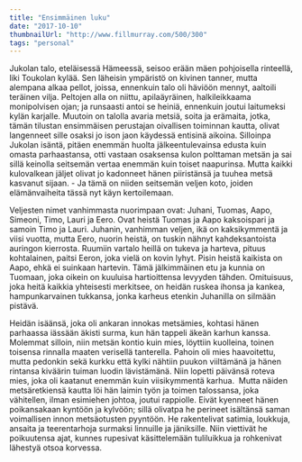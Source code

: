 ```yaml
---
title: "Ensimmäinen luku"
date: "2017-10-10"
thumbnailUrl: "http://www.fillmurray.com/500/300"
tags: "personal"
---
```


Jukolan talo, eteläisessä Hämeessä, seisoo erään mäen pohjoisella rinteellä, liki Toukolan kylää. Sen läheisin ym­päristö on kivinen tanner, mutta alempana alkaa pellot, joissa, ennenkuin talo oli häviöön mennyt, aaltoili teräinen vilja. Peltojen alla on niittu, apilaäyräinen, halkileikkaama monipolvisen ojan; ja runsaasti antoi se heiniä, ennenkuin joutui laitumeksi kylän karjalle. Muutoin on talolla avaria metsiä, soita ja erämaita, jotka, tämän tilustan ensimmäisen perustajan oivallisen toiminnan kautta, olivat langenneet sille osaksi jo ison jaon käydessä entisinä aikoina. Silloinpa Jukolan isäntä, pitäen enemmän huolta jälkeentulevainsa edusta kuin omasta parhaastansa, otti vastaan osaksensa kulon polttaman metsän ja sai sillä keinolla seitsemän vertaa enemmän kuin toiset naapurinsa. Mutta kaikki kulovalkean jäljet olivat jo kadonneet hänen piiristänsä ja tuuhea metsä kasvanut sijaan. - Ja tämä on niiden seitsemän veljen koto, joiden elämänvaiheita tässä nyt käyn kertoilemaan.

Veljesten nimet vanhimmasta nuorimpaan ovat: Juhani, Tuomas, Aapo, Simeoni, Timo, Lauri ja Eero. Ovat heistä Tuomas ja Aapo kaksoispari ja samoin Timo ja Lauri. Juhanin, vanhimman veljen, ikä on kaksikymmentä ja viisi vuotta, mutta Eero, nuorin heistä, on tuskin nähnyt kahdeksantoista auringon kierrosta. Ruumiin vartalo heillä on tukeva ja harteva, pituus kohtalainen, paitsi Eeron, joka vielä on kovin lyhyt. Pisin heistä kaikista on Aapo, ehkä ei suinkaan hartevin. Tämä jälkimmäinen etu ja kunnia on Tuomaan, joka oikein on kuuluisa hartioittensa levyyden tähden. Omituisuus, joka heitä kaikkia yhteisesti merkitsee, on heidän ruskea ihonsa ja kankea, hampunkarvainen tukkansa, jonka karheus etenkin Juhanilla on silmään pistävä.

Heidän isäänsä, joka oli ankaran innokas metsämies, kohtasi hänen parhaassa iässään äkisti surma, kun hän tappeli äkeän karhun kanssa. Molemmat silloin, niin metsän kontio kuin mies, löyttiin kuolleina, toinen toisensa rinnalla maaten verisellä tanterella. Pahoin oli mies haavoitettu, mutta pedonkin sekä kurkku että kylki nähtiin puukon viiltämänä ja hänen rintansa kiväärin tuiman luodin lävistämänä. Niin lopetti päivänsä roteva mies, joka oli kaatanut enemmän kuin viisikymmentä karhua. ­ Mutta näiden metsäretkiensä kautta löi hän laimin työn ja toimen talossansa, joka vähitellen, ilman esimiehen johtoa, joutui rappiolle. Eivät kyenneet hänen poikansakaan kyntöön ja kylvöön; sillä olivatpa he perineet isältänsä saman voimallisen innon metsäotusten pyyntöön. He rakentelivat satimia, loukkuja, ansaita ja teerentarhoja surmaksi linnuille ja jäniksille. Niin viettivät he poikuutensa ajat, kunnes rupesivat käsittelemään tuliluikkua ja rohkenivat lähestyä otsoa korvessa.
